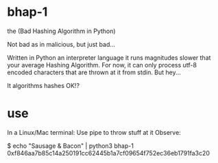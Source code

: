 # bhap-1
the (Bad Hashing Algorithm in Python)

Not bad as in malicious, but just bad...

Written in Python an interpreter language it runs magnitudes slower that your average Hashing Algorithm.
For now, it can only process utf-8 encoded characters that are thrown at it from stdin.
But hey...

It algorithms hashes OK!?

# use

In a Linux/Mac terminal:
Use pipe to throw stuff at it
Observe:

 $ echo "Sausage & Bacon" | python3 bhap-1
0xf846aa7b85c14a250191cc62445b1a7cf09654f752ec36eb1791fa3c20
